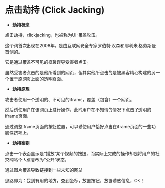 # 点击劫持 (Click Jacking)

- **劫持概念**

点击劫持，clickjacking，也被称为UI-覆盖攻击。

这个词首次出现在2008年，是由互联网安全专家罗伯特·汉森和耶利米·格劳斯曼首创的。

它是通过覆盖不可见的框架误导受害者点击。

虽然受害者点击的是他所看到的网页，但其实他所点击的是被黑客精心构建的另一个置于原网页上面的透明页面。

- **劫持原理**

攻击者使用一个透明的、不可见的iframe，覆盖（包含）一个网页。

然后诱使用户在该网页上进行操作，此时用户在不知情的情况下点击了透明的iframe页面。

通过调整iframe页面的按钮位置，可以诱使用户恰好点击在iframe页面的一些功能性按钮上。

- **劫持案例**

点击一个表面显示是“播放”某个视频的按钮，而实际上完成的操作却是将用户的社交网站个人信息改为“公开”状态。

通过图片覆盖导致链接到一些未知的网站

思路即为：找到有用的地方，查到坐标，放置按钮，放置诱惑信息，OK！

